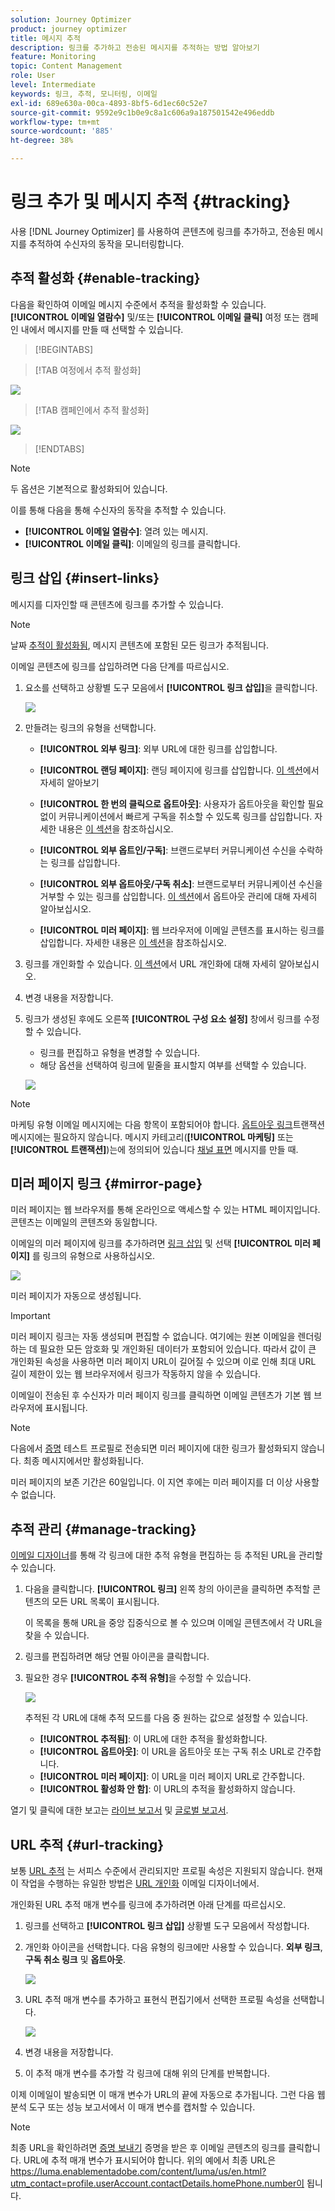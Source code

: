 ```yaml
---
solution: Journey Optimizer
product: journey optimizer
title: 메시지 추적
description: 링크를 추가하고 전송된 메시지를 추적하는 방법 알아보기
feature: Monitoring
topic: Content Management
role: User
level: Intermediate
keywords: 링크, 추적, 모니터링, 이메일
exl-id: 689e630a-00ca-4893-8bf5-6d1ec60c52e7
source-git-commit: 9592e9c1b0e9c8a1c606a9a187501542e496eddb
workflow-type: tm+mt
source-wordcount: '885'
ht-degree: 38%

---
```


# 링크 추가 및 메시지 추적 {#tracking}

사용 [!DNL Journey Optimizer] 를 사용하여 콘텐츠에 링크를 추가하고, 전송된 메시지를 추적하여 수신자의 동작을 모니터링합니다.

## 추적 활성화 {#enable-tracking}

다음을 확인하여 이메일 메시지 수준에서 추적을 활성화할 수 있습니다. **[!UICONTROL 이메일 열람수]** 및/또는 **[!UICONTROL 이메일 클릭]** 여정 또는 캠페인 내에서 메시지를 만들 때 선택할 수 있습니다.

>[!BEGINTABS]

>[!TAB 여정에서 추적 활성화]

![](assets/message-tracking-journey.png)

>[!TAB 캠페인에서 추적 활성화]

![](assets/message-tracking-campaign.png)

>[!ENDTABS]

>[!NOTE]
>
>두 옵션은 기본적으로 활성화되어 있습니다.

이를 통해 다음을 통해 수신자의 동작을 추적할 수 있습니다.

* **[!UICONTROL 이메일 열람수]**: 열려 있는 메시지.
* **[!UICONTROL 이메일 클릭]**: 이메일의 링크를 클릭합니다.

## 링크 삽입 {#insert-links}

메시지를 디자인할 때 콘텐츠에 링크를 추가할 수 있습니다.

>[!NOTE]
>
>날짜 [추적이 활성화됨](#enable-tracking), 메시지 콘텐츠에 포함된 모든 링크가 추적됩니다.

이메일 콘텐츠에 링크를 삽입하려면 다음 단계를 따르십시오.

1. 요소를 선택하고 상황별 도구 모음에서 **[!UICONTROL 링크 삽입]**&#x200B;을 클릭합니다.

   ![](assets/message-tracking-insert-link.png)

1. 만들려는 링크의 유형을 선택합니다.

   * **[!UICONTROL 외부 링크]**: 외부 URL에 대한 링크를 삽입합니다.

   * **[!UICONTROL 랜딩 페이지]**: 랜딩 페이지에 링크를 삽입합니다. [이 섹션](../landing-pages/get-started-lp.md)에서 자세히 알아보기

   * **[!UICONTROL 한 번의 클릭으로 옵트아웃]**: 사용자가 옵트아웃을 확인할 필요 없이 커뮤니케이션에서 빠르게 구독을 취소할 수 있도록 링크를 삽입합니다. 자세한 내용은 [이 섹션](../privacy/opt-out.md#one-click-opt-out)을 참조하십시오.

   * **[!UICONTROL 외부 옵트인/구독]**: 브랜드로부터 커뮤니케이션 수신을 수락하는 링크를 삽입합니다.

   * **[!UICONTROL 외부 옵트아웃/구독 취소]**: 브랜드로부터 커뮤니케이션 수신을 거부할 수 있는 링크를 삽입합니다. [이 섹션](../privacy/opt-out.md#opt-out-management)에서 옵트아웃 관리에 대해 자세히 알아보십시오.

   * **[!UICONTROL 미러 페이지]**: 웹 브라우저에 이메일 콘텐츠를 표시하는 링크를 삽입합니다. 자세한 내용은 [이 섹션](#mirror-page)을 참조하십시오.

1. 링크를 개인화할 수 있습니다. [이 섹션](../personalization/personalization-syntax.md#perso-urls)에서 URL 개인화에 대해 자세히 알아보십시오.

1. 변경 내용을 저장합니다.

1. 링크가 생성된 후에도 오른쪽 **[!UICONTROL 구성 요소 설정]** 창에서 링크를 수정할 수 있습니다.

   * 링크를 편집하고 유형을 변경할 수 있습니다.
   * 해당 옵션을 선택하여 링크에 밑줄을 표시할지 여부를 선택할 수 있습니다.

   ![](assets/message-tracking-link-settings.png)

>[!NOTE]
>
>마케팅 유형 이메일 메시지에는 다음 항목이 포함되어야 합니다. [옵트아웃 링크](../privacy/opt-out.md#opt-out-management)트랜잭션 메시지에는 필요하지 않습니다. 메시지 카테고리(**[!UICONTROL 마케팅]** 또는 **[!UICONTROL 트랜잭션]**)는에 정의되어 있습니다 [채널 표면](../configuration/channel-surfaces.md#email-type) 메시지를 만들 때.

## 미러 페이지 링크 {#mirror-page}

미러 페이지는 웹 브라우저를 통해 온라인으로 액세스할 수 있는 HTML 페이지입니다. 콘텐츠는 이메일의 콘텐츠와 동일합니다.

이메일의 미러 페이지에 링크를 추가하려면 [링크 삽입](#insert-links) 및 선택 **[!UICONTROL 미러 페이지]** 를 링크의 유형으로 사용하십시오.

![](assets/message-tracking-mirror-page.png)

미러 페이지가 자동으로 생성됩니다.

>[!IMPORTANT]
>
>미러 페이지 링크는 자동 생성되며 편집할 수 없습니다. 여기에는 원본 이메일을 렌더링하는 데 필요한 모든 암호화 및 개인화된 데이터가 포함되어 있습니다. 따라서 값이 큰 개인화된 속성을 사용하면 미러 페이지 URL이 길어질 수 있으며 이로 인해 최대 URL 길이 제한이 있는 웹 브라우저에서 링크가 작동하지 않을 수 있습니다.

이메일이 전송된 후 수신자가 미러 페이지 링크를 클릭하면 이메일 콘텐츠가 기본 웹 브라우저에 표시됩니다.

>[!NOTE]
>
>다음에서 [증명](preview.md#send-proofs) 테스트 프로필로 전송되면 미러 페이지에 대한 링크가 활성화되지 않습니다. 최종 메시지에서만 활성화됩니다.

미러 페이지의 보존 기간은 60일입니다. 이 지연 후에는 미러 페이지를 더 이상 사용할 수 없습니다.

## 추적 관리 {#manage-tracking}

[이메일 디자이너](content-from-scratch.md)를 통해 각 링크에 대한 추적 유형을 편집하는 등 추적된 URL을 관리할 수 있습니다.

1. 다음을 클릭합니다. **[!UICONTROL 링크]** 왼쪽 창의 아이콘을 클릭하면 추적할 콘텐츠의 모든 URL 목록이 표시됩니다.

   이 목록을 통해 URL을 중앙 집중식으로 볼 수 있으며 이메일 콘텐츠에서 각 URL을 찾을 수 있습니다.

1. 링크를 편집하려면 해당 연필 아이콘을 클릭합니다.

1. 필요한 경우 **[!UICONTROL 추적 유형]**&#x200B;을 수정할 수 있습니다.

   ![](assets/message-tracking-edit-a-link.png)

   추적된 각 URL에 대해 추적 모드를 다음 중 원하는 값으로 설정할 수 있습니다.

   * **[!UICONTROL 추적됨]**: 이 URL에 대한 추적을 활성화합니다.
   * **[!UICONTROL 옵트아웃]**: 이 URL을 옵트아웃 또는 구독 취소 URL로 간주합니다.
   * **[!UICONTROL 미러 페이지]**: 이 URL을 미러 페이지 URL로 간주합니다.
   * **[!UICONTROL 활성화 안 함]**: 이 URL의 추적을 활성화하지 않습니다. <!--This information is saved: if the URL appears again in a future message, its tracking is automatically deactivated.-->

열기 및 클릭에 대한 보고는 [라이브 보고서](../reports/live-report.md) 및 [글로벌 보고서](../reports/global-report.md).

## URL 추적 {#url-tracking}

보통 [URL 추적](email-settings.md#url-tracking) 는 서피스 수준에서 관리되지만 프로필 속성은 지원되지 않습니다. 현재 이 작업을 수행하는 유일한 방법은 [URL 개인화](../personalization/personalization-syntax.md#perso-urls) 이메일 디자이너에서.

개인화된 URL 추적 매개 변수를 링크에 추가하려면 아래 단계를 따르십시오.

1. 링크를 선택하고 **[!UICONTROL 링크 삽입]** 상황별 도구 모음에서 작성합니다.

1. 개인화 아이콘을 선택합니다. 다음 유형의 링크에만 사용할 수 있습니다. **외부 링크**, **구독 취소 링크** 및 **옵트아웃**.

   ![](assets/message-tracking-insert-link-perso.png)

1. URL 추적 매개 변수를 추가하고 표현식 편집기에서 선택한 프로필 속성을 선택합니다.

   ![](assets/message-tracking-perso-parameter.png)

1. 변경 내용을 저장합니다.

1. 이 추적 매개 변수를 추가할 각 링크에 대해 위의 단계를 반복합니다.

이제 이메일이 발송되면 이 매개 변수가 URL의 끝에 자동으로 추가됩니다. 그런 다음 웹 분석 도구 또는 성능 보고서에서 이 매개 변수를 캡처할 수 있습니다.

>[!NOTE]
>
>최종 URL을 확인하려면 [증명 보내기](preview.md#send-proofs) 증명을 받은 후 이메일 콘텐츠의 링크를 클릭합니다. URL에 추적 매개 변수가 표시되어야 합니다. 위의 예에서 최종 URL은 https://luma.enablementadobe.com/content/luma/us/en.html?utm_contact=profile.userAccount.contactDetails.homePhone.number이 됩니다.
